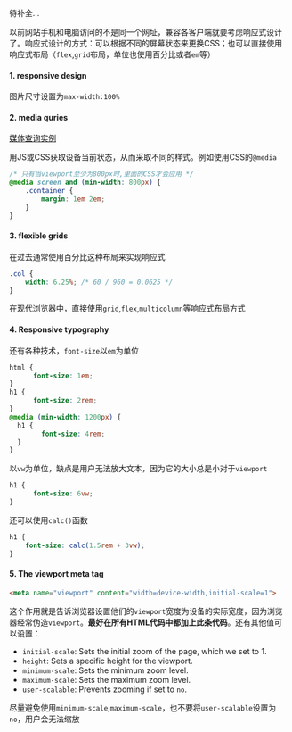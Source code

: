 待补全...

以前网站手机和电脑访问的不是同一个网址，兼容各客户端就要考虑响应式设计了。响应式设计的方式：可以根据不同的屏幕状态来更换CSS；也可以直接使用响应式布局（`flex`,`grid`布局，单位也使用百分比或者`em`等）

#### 1. responsive design

图片尺寸设置为`max-width:100%`

#### 2. media quries

[媒体查询实例](https://www.runoob.com/css3/css3-mediaqueries-ex.html)

用JS或CSS获取设备当前状态，从而采取不同的样式。例如使用CSS的`@media`

```css
/* 只有当viewport至少为800px时,里面的CSS才会应用 */
@media screen and (min-width: 800px) {
    .container {
        margin: 1em 2em;
    }
}
```

#### 3. flexible grids

在过去通常使用百分比这种布局来实现响应式

```css
.col { 
	width: 6.25%; /* 60 / 960 = 0.0625 */ 
} 
```

在现代浏览器中，直接使用`grid`,`flex`,`multicolumn`等响应式布局方式

#### 4. Responsive typography

还有各种技术，`font-size`以`em`为单位

```css
html { 
      font-size: 1em; 
} 
h1 { 
      font-size: 2rem; 
} 
@media (min-width: 1200px) { 
  h1 {
        font-size: 4rem; 
  }
} 
```

以`vw`为单位，缺点是用户无法放大文本，因为它的大小总是小对于`viewport`

```css
h1 {
      font-size: 6vw;
}
```

还可以使用`calc()`函数

```css
h1 {
    font-size: calc(1.5rem + 3vw);
}
```

#### 5. The viewport meta tag

```html
<meta name="viewport" content="width=device-width,initial-scale=1">
```

这个作用就是告诉浏览器设置他们的`viewport`宽度为设备的实际宽度，因为浏览器经常伪造`viewport`。**最好在所有HTML代码中都加上此条代码**。还有其他值可以设置：

- `initial-scale`: Sets the initial zoom of the page, which we set to 1.
- `height`: Sets a specific height for the viewport.
- `minimum-scale`: Sets the minimum zoom level.
- `maximum-scale`: Sets the maximum zoom level.
- `user-scalable`: Prevents zooming if set to `no`.

尽量避免使用`minimum-scale`,`maximum-scale`，也不要将`user-scalable`设置为`no`，用户会无法缩放